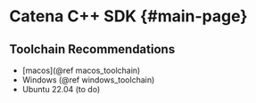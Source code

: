 # Catena C++ SDK {#main-page}

## Toolchain Recommendations

* [macos](@ref macos_toolchain)
* Windows (@ref windows_toolchain)
* Ubuntu 22.04 (to do)
